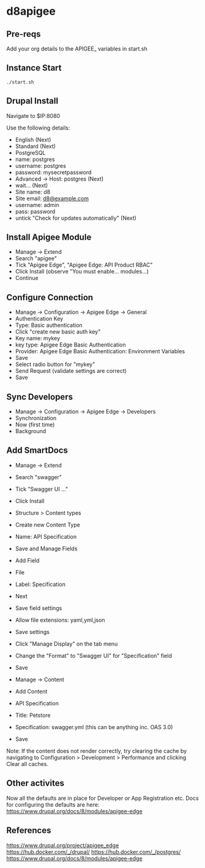 # d8apigee

## Pre-reqs

Add your org details to the APIGEE_ variables in start.sh

## Instance Start

```
./start.sh
```

## Drupal Install

Navigate to $IP:8080

Use the following details:
- English
(Next)
- Standard
(Next)
- PostgreSQL
- name: postgres
- username: postgres
- password: mysecretpassword
- Advanced -> Host: postgres
(Next)
- wait...
(Next)
- Site name: d8
- Site email: d8@example.com
- username: admin
- pass: password
- untick "Check for updates automatically"
(Next)

## Install Apigee Module

- Manage -> Extend
- Search "apigee"
- Tick "Apigee Edge", "Apigee Edge: API Product RBAC"
- Click Install
(observe "You must enable... modules...)
- Continue

## Configure Connection

- Manage -> Configuration -> Apigee Edge -> General
- Authentication Key
- Type: Basic authentication
- Click "create new basic auth key"
- Key name: mykey
- key type: Apigee Edge Basic Authentication
- Provider: Apigee Edge Basic Authentication: Environment Variables
- Save
- Select radio button for "mykey" 
- Send Request (validate settings are correct)
- Save

## Sync Developers
- Manage -> Configuration -> Apigee Edge -> Developers
- Synchronization
- Now (first time)
- Background

## Add SmartDocs
- Manage -> Extend
- Search "swagger"
- Tick "Swagger UI ..."
- Click Install

-  Structure > Content types 
- Create new Content Type 
- Name: API Specification
- Save and Manage Fields
- Add Field
- File
- Label: Specification
- Next
- Save field settings
- Allow file extensions: yaml,yml,json
- Save settings
- Click "Manage Display" on the tab menu
- Change the "Format" to "Swagger UI" for "Specification" field
- Save

- Manage -> Content
- Add Content
- API Specification
- Title: Petstore
- Specification: swagger.yml (this can be anything inc. OAS 3.0)
- Save

Note: If the content does not render correctly, try clearing the cache by navigating to Configuration > Development > Performance and clicking Clear all caches.


## Other activites
Now all the defaults are in place for Developer or App Registration etc. Docs for configuring the defaults are here: https://www.drupal.org/docs/8/modules/apigee-edge

## References

https://www.drupal.org/project/apigee_edge
https://hub.docker.com/_/drupal/
https://hub.docker.com/_/postgres/
https://www.drupal.org/docs/8/modules/apigee-edge
